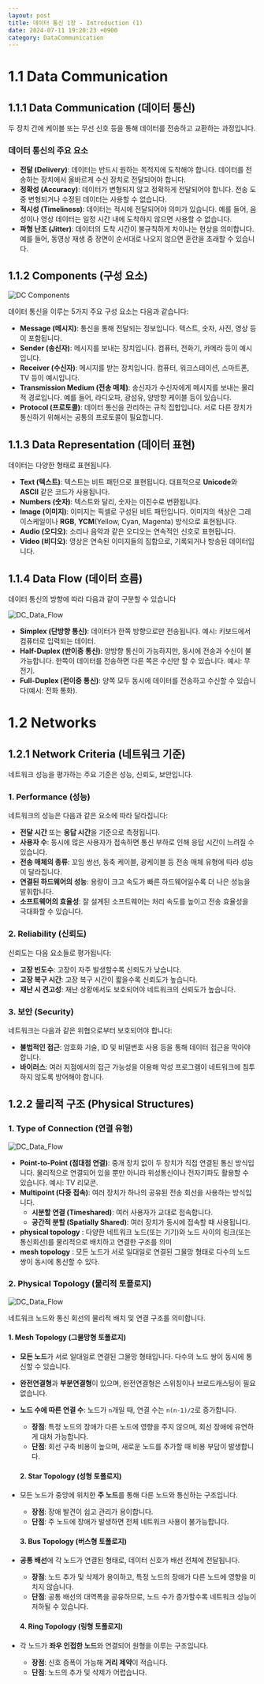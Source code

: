 ```yaml
---
layout: post
title: 데이터 통신 1장 - Introduction (1)
date: 2024-07-11 19:20:23 +0900
category: DataCommunication
---
```

# 1.1 Data Communication

## 1.1.1 Data Communication (데이터 통신)
두 장치 간에 케이블 또는 무선 신호 등을 통해 데이터를 전송하고 교환하는 과정입니다.

### 데이터 통신의 주요 요소
- **전달 (Delivery)**: 데이터는 반드시 원하는 목적지에 도착해야 합니다. 데이터를 전송하는 장치에서 올바르게 수신 장치로 전달되어야 합니다.
- **정확성 (Accuracy)**: 데이터가 변형되지 않고 정확하게 전달되어야 합니다. 전송 도중 변형되거나 수정된 데이터는 사용할 수 없습니다.
- **적시성 (Timeliness)**: 데이터는 적시에 전달되어야 의미가 있습니다. 예를 들어, 음성이나 영상 데이터는 일정 시간 내에 도착하지 않으면 사용할 수 없습니다.
- **파형 난조 (Jitter)**: 데이터의 도착 시간이 불규칙하게 차이나는 현상을 의미합니다. 예를 들어, 동영상 재생 중 장면이 순서대로 나오지 않으면 혼란을 초래할 수 있습니다.

## 1.1.2 Components (구성 요소)

![DC Components](/../public/postImg/2024-07-11-DC_components.jpg)

데이터 통신을 이루는 5가지 주요 구성 요소는 다음과 같습니다:
- **Message (메시지)**: 통신을 통해 전달되는 정보입니다. 텍스트, 숫자, 사진, 영상 등이 포함됩니다.
- **Sender (송신자)**: 메시지를 보내는 장치입니다. 컴퓨터, 전화기, 카메라 등이 예시입니다.
- **Receiver (수신자)**: 메시지를 받는 장치입니다. 컴퓨터, 워크스테이션, 스마트폰, TV 등이 예시입니다.
- **Transmission Medium (전송 매체)**: 송신자가 수신자에게 메시지를 보내는 물리적 경로입니다. 예를 들어, 라디오파, 광섬유, 양방향 케이블 등이 있습니다.
- **Protocol (프로토콜)**: 데이터 통신을 관리하는 규칙 집합입니다. 서로 다른 장치가 통신하기 위해서는 공통의 프로토콜이 필요합니다.

## 1.1.3 Data Representation (데이터 표현)
데이터는 다양한 형태로 표현됩니다.

- **Text (텍스트)**: 텍스트는 비트 패턴으로 표현됩니다. 대표적으로 **Unicode**와 **ASCII** 같은 코드가 사용됩니다.
- **Numbers (숫자)**: 텍스트와 달리, 숫자는 이진수로 변환됩니다.
- **Image (이미지)**: 이미지는 픽셀로 구성된 비트 패턴입니다. 이미지의 색상은 그레이스케일이나 **RGB**, **YCM**(Yellow, Cyan, Magenta) 방식으로 표현됩니다.
- **Audio (오디오)**: 소리나 음악과 같은 오디오는 연속적인 신호로 표현됩니다.
- **Video (비디오)**: 영상은 연속된 이미지들의 집합으로, 기록되거나 방송된 데이터입니다.

## 1.1.4 Data Flow (데이터 흐름)
데이터 통신의 방향에 따라 다음과 같이 구분할 수 있습니다

![DC_Data_Flow](/../public/postImg/2024-07-11-DC_Data_Flow.jpg)

- **Simplex (단방향 통신)**: 데이터가 한쪽 방향으로만 전송됩니다. 예시: 키보드에서 컴퓨터로 입력되는 데이터.
- **Half-Duplex (반이중 통신)**: 양방향 통신이 가능하지만, 동시에 전송과 수신이 불가능합니다. 한쪽이 데이터를 전송하면 다른 쪽은 수신만 할 수 있습니다. 예시: 무전기.
- **Full-Duplex (전이중 통신)**: 양쪽 모두 동시에 데이터를 전송하고 수신할 수 있습니다(예시: 전화 통화).

# 1.2 Networks

## 1.2.1 Network Criteria (네트워크 기준)
네트워크 성능을 평가하는 주요 기준은 성능, 신뢰도, 보안입니다.

### 1. Performance (성능)
네트워크의 성능은 다음과 같은 요소에 따라 달라집니다:
- **전달 시간** 또는 **응답 시간**을 기준으로 측정됩니다.
- **사용자 수**: 동시에 많은 사용자가 접속하면 통신 부하로 인해 응답 시간이 느려질 수 있습니다.
- **전송 매체의 종류**: 꼬임 쌍선, 동축 케이블, 광케이블 등 전송 매체 유형에 따라 성능이 달라집니다.
- **연결된 하드웨어의 성능**: 용량이 크고 속도가 빠른 하드웨어일수록 더 나은 성능을 발휘합니다.
- **소프트웨어의 효율성**: 잘 설계된 소프트웨어는 처리 속도를 높이고 전송 효율성을 극대화할 수 있습니다.

### 2. Reliability (신뢰도)
신뢰도는 다음 요소들로 평가됩니다:
- **고장 빈도수**: 고장이 자주 발생할수록 신뢰도가 낮습니다.
- **고장 복구 시간**: 고장 복구 시간이 짧을수록 신뢰도가 높습니다.
- **재난 시 견고성**: 재난 상황에서도 보호되어야 네트워크의 신뢰도가 높습니다.

### 3. 보안 (Security)
네트워크는 다음과 같은 위협으로부터 보호되어야 합니다:
- **불법적인 접근**: 암호화 기술, ID 및 비밀번호 사용 등을 통해 데이터 접근을 막아야 합니다.
- **바이러스**: 여러 지점에서의 접근 가능성을 이용해 악성 프로그램이 네트워크에 침투하지 않도록 방어해야 합니다.

## 1.2.2 물리적 구조 (Physical Structures)

### 1. Type of Connection (연결 유형)

![DC_Data_Flow](/../public/postImg/2024-07-11-DC_connection.jpg)

- **Point-to-Point (점대점 연결)**: 중개 장치 없이 두 장치가 직접 연결된 통신 방식입니다. 물리적으로 연결되어 있을 뿐만 아니라 위성통신이나 전자기파도 활용할 수 있습니다. 예시: TV 리모콘.
- **Multipoint (다중 접속)**: 여러 장치가 하나의 공유된 전송 회선을 사용하는 방식입니다.  
  - **시분할 연결 (Timeshared)**: 여러 사용자가 교대로 접속합니다.  
  - **공간적 분할 (Spatially Shared)**: 여러 장치가 동시에 접속할 때 사용됩니다.
- **physical topology** : 다양한 네트워크 노드(또는 기기)와 노드 사이의 링크(또는 통신회선)를 물리적으로 배치하고 연결한 구조를 의미
- **mesh topology** : 모든 노드가 서로 일대일로 연결된 그물망 형태로 다수의 노드 쌍이 동시에 통신할 수 있다.      

### 2. Physical Topology (물리적 토폴로지)

![DC_Data_Flow](/../public/postImg/2024-07-11-DC_topology.jpg)

네트워크 노드와 통신 회선의 물리적 배치 및 연결 구조를 의미합니다.

  #### 1. Mesh Topology (그물망형 토폴로지)
- **모든 노드**가 서로 일대일로 연결된 그물망 형태입니다. 다수의 노드 쌍이 동시에 통신할 수 있습니다.
- **완전연결형**과 **부분연결형**이 있으며, 완전연결형은 스위칭이나 브로드캐스팅이 필요 없습니다.
- **노드 수에 따른 연결 수**: 노드가 `n`개일 때, 연결 수는 `n(n-1)/2`로 증가합니다.

  - **장점**: 특정 노드의 장애가 다른 노드에 영향을 주지 않으며, 회선 장애에 유연하게 대처 가능합니다.
  - **단점**: 회선 구축 비용이 높으며, 새로운 노드를 추가할 때 비용 부담이 발생합니다.

  #### 2. Star Topology (성형 토폴로지)
- 모든 노드가 중앙에 위치한 **주 노드**를 통해 다른 노드와 통신하는 구조입니다.

  - **장점**: 장애 발견이 쉽고 관리가 용이합니다.
  - **단점**: 주 노드에 장애가 발생하면 전체 네트워크 사용이 불가능합니다.

  #### 3. Bus Topology (버스형 토폴로지)
- **공통 배선**에 각 노드가 연결된 형태로, 데이터 신호가 배선 전체에 전달됩니다.

  - **장점**: 노드 추가 및 삭제가 용이하고, 특정 노드의 장애가 다른 노드에 영향을 미치지 않습니다.
  - **단점**: 공통 배선의 대역폭을 공유하므로, 노드 수가 증가할수록 네트워크 성능이 저하될 수 있습니다.

  #### 4. Ring Topology (링형 토폴로지)
- 각 노드가 **좌우 인접한 노드**와 연결되어 원형을 이루는 구조입니다.

  - **장점**: 신호 증폭이 가능해 **거리 제약**이 적습니다.
  - **단점**: 노드의 추가 및 삭제가 어렵습니다.